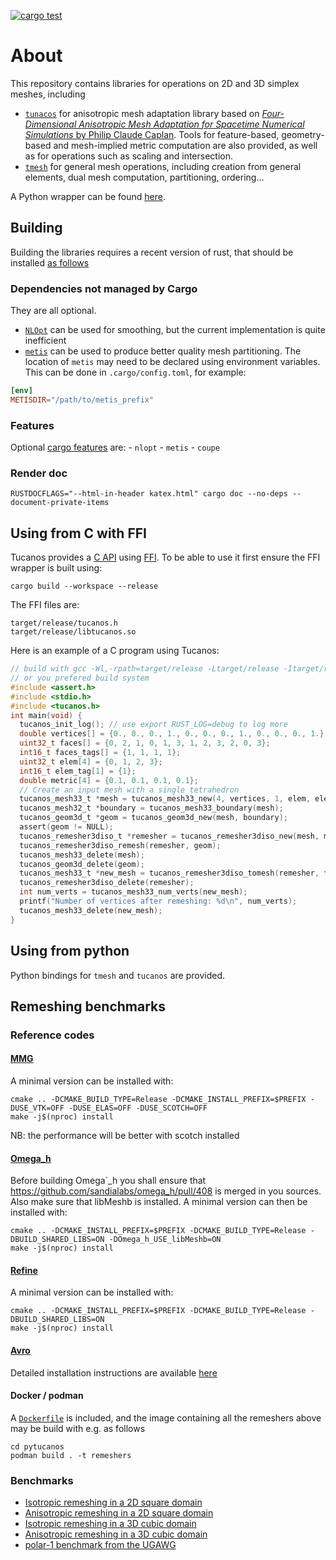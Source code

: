 [![cargo test](https://github.com/tucanos/tucanos/actions/workflows/test.yml/badge.svg)](https://github.com/tucanos/tucanos/actions/workflows/test.yml)

# About

This repository contains libraries for operations on 2D and 3D simplex meshes, including
- [`tunacos`](https://github.com/tucanos/tucanos/tree/main/tucanos) for anisotropic mesh adaptation library based on [*Four-Dimensional Anisotropic Mesh Adaptation for
Spacetime Numerical Simulations* by
Philip Claude Caplan](https://www.cs.middlebury.edu/~pcaplan/docs/Caplan_2019_PhD.pdf). Tools for feature-based, geometry-based and mesh-implied metric computation are also provided, as well as for operations such as scaling and intersection.
- [`tmesh`](https://github.com/tucanos/tucanos/tree/main/tmesh) for general mesh operations, including creation from general elements, dual mesh computation, partitioning, ordering...

A Python wrapper can be found [here](https://github.com/tucanos/pytucanos).


## Building

Building the libraries requires a recent version of rust, that should be installed [as follows](https://www.rust-lang.org/tools/install)

### Dependencies not managed by Cargo

They are all optional.

* [`NLOpt`](https://github.com/stevengj/nlopt) can be used for smoothing, but the current implementation is quite inefficient
* [`metis`](https://github.com/KarypisLab/METIS) can be used to produce better quality mesh partitioning. The location of  `metis` may need to be declared using environment variables. This can be done in `.cargo/config.toml`, for example:
```toml
[env]
METISDIR="/path/to/metis_prefix"
```

### Features

Optional [cargo features](https://doc.rust-lang.org/cargo/reference/features.html) are:
    - `nlopt` 
    - `metis`
    - `coupe`

### Render doc

```
RUSTDOCFLAGS="--html-in-header katex.html" cargo doc --no-deps --document-private-items
```

## Using from C with FFI

Tucanos provides a [C API](https://github.com/tucanos/tucanos/tree/main/tucanos-ffi) using
[FFI](https://en.wikipedia.org/wiki/Foreign_function_interface). To be able to
use it first ensure the FFI wrapper is built using:

```
cargo build --workspace --release
```

The FFI files are:

```
target/release/tucanos.h
target/release/libtucanos.so
```

Here is an example of a C program using Tucanos:

```c
// build with gcc -Wl,-rpath=target/release -Ltarget/release -Itarget/release test.c -ltucanos
// or you prefered build system
#include <assert.h>
#include <stdio.h>
#include <tucanos.h>
int main(void) {
  tucanos_init_log(); // use export RUST_LOG=debug to log more
  double vertices[] = {0., 0., 0., 1., 0., 0., 0., 1., 0., 0., 0., 1.};
  uint32_t faces[] = {0, 2, 1, 0, 1, 3, 1, 2, 3, 2, 0, 3};
  int16_t faces_tags[] = {1, 1, 1, 1};
  uint32_t elem[4] = {0, 1, 2, 3};
  int16_t elem_tag[1] = {1};
  double metric[4] = {0.1, 0.1, 0.1, 0.1};
  // Create an input mesh with a single tetrahedron
  tucanos_mesh33_t *mesh = tucanos_mesh33_new(4, vertices, 1, elem, elem_tag, 4, faces, faces_tags);
  tucanos_mesh32_t *boundary = tucanos_mesh33_boundary(mesh);
  tucanos_geom3d_t *geom = tucanos_geom3d_new(mesh, boundary);
  assert(geom != NULL);
  tucanos_remesher3diso_t *remesher = tucanos_remesher3diso_new(mesh, metric, geom);
  tucanos_remesher3diso_remesh(remesher, geom);
  tucanos_mesh33_delete(mesh);
  tucanos_geom3d_delete(geom);
  tucanos_mesh33_t *new_mesh = tucanos_remesher3diso_tomesh(remesher, false);
  tucanos_remesher3diso_delete(remesher);
  int num_verts = tucanos_mesh33_num_verts(new_mesh);
  printf("Number of vertices after remeshing: %d\n", num_verts);
  tucanos_mesh33_delete(new_mesh);
}
```

## Using from python

Python bindings for `tmesh` and `tucanos` are provided. 

## Remeshing benchmarks

### Reference codes

#### [MMG](https://github.com/MmgTools/mmg)

A minimal version can be installed with:

```
cmake .. -DCMAKE_BUILD_TYPE=Release -DCMAKE_INSTALL_PREFIX=$PREFIX -DUSE_VTK=OFF -DUSE_ELAS=OFF -DUSE_SCOTCH=OFF
make -j$(nproc) install
```

NB: the performance will be better with scotch installed

#### [Omega\_h](https://github.com/sandialabs/omega_h)

Before building Omega`_h you shall ensure that
<https://github.com/sandialabs/omega_h/pull/408> is merged in you sources. Also
make sure that libMeshb is installed. A minimal version can then be installed
with:

```
cmake .. -DCMAKE_INSTALL_PREFIX=$PREFIX -DCMAKE_BUILD_TYPE=Release -DBUILD_SHARED_LIBS=ON -DOmega_h_USE_libMeshb=ON
make -j$(nproc) install
```

#### [Refine](https://github.com/nasa/refine)

A minimal version can be installed with:

```
cmake .. -DCMAKE_INSTALL_PREFIX=$PREFIX -DCMAKE_BUILD_TYPE=Release -DBUILD_SHARED_LIBS=ON
make -j$(nproc) install
```

#### [Avro](https://philipclaude.gitlab.io/avro/)

Detailed installation instructions are available [here](https://philipclaude.gitlab.io/avro/)

#### Docker / podman

A [`Dockerfile`](./pytucanos/benchmarks/Dockerfile) is included, and the image containing all the remeshers above may be build with e.g. as follows
```
cd pytucanos
podman build . -t remeshers
```

### Benchmarks

- [Isotropic remeshing in a 2D square domain
](pytucanos/benchmarks/square_iso/README.md)
- [Anisotropic remeshing in a 2D square domain
](pytucanos/benchmarks/square_linear/README.md)
- [Isotropic remeshing in a 3D cubic domain
](pytucanos/benchmarks/cube_iso/README.md)
- [Anisotropic remeshing in a 3D cubic domain
](pytucanos/benchmarks/cube_linear/README.md)
- [polar-1 benchmark from the UGAWG
](pytucanos/benchmarks/cube_cylinder/README.md)

